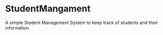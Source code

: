 # StudentMangament
A simple Student Management System to keep track of students and their information.
